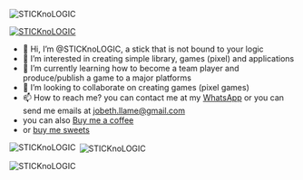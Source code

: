 

<p align="left"> <img src="https://komarev.com/ghpvc/?username=sticknologic&label=Profile%20views&color=0e75b6&style=flat" alt="STICKnoLOGIC" /> </p>

<p align="left"> <a href="https://github.com/ryo-ma/github-profile-trophy"><img src="https://github-profile-trophy.vercel.app/?username=STICKnoLOGIC" alt="STICKnoLOGIC" /></a> </p>


- 👋 Hi, I’m @STICKnoLOGIC, a stick that is not bound to your logic
- 👀 I’m interested in creating simple library, games (pixel) and applications
- 🌱 I’m currently learning how to become a team player and produce/publish a game to a major platforms
- 💞️ I’m looking to collaborate on creating games (pixel games)
- 📫 How to reach me? you can contact me at my [WhatsApp](https://wa.me/639058747176) or you can send me emails at jobeth.llame@gmail.com
-  you can also [Buy me a coffee](https://buymeacoffee.com/sticknologic)
-  or [buy me sweets](https://paypal.me/yhalSTICKnoLOGIC)



<p><img align="left" src="https://github-readme-stats.vercel.app/api/top-langs?username=STICKnoLOGIC&show_icons=true&locale=en&layout=compact" alt="STICKnoLOGIC" /></p>

<p>&nbsp;<img align="center" src="https://github-readme-stats.vercel.app/api?username=STICKnoLOGIC&show_icons=true&locale=en" alt="STICKnoLOGIC" /></p>

<p><img align="center" src="https://github-readme-streak-stats.herokuapp.com/?user=STICKnoLOGIC&" alt="STICKnoLOGIC" /></p>


<!---
STICKnoLOGIC/STICKnoLOGIC is a ✨ special ✨ repository because its `README.md` (this file) appears on your GitHub profile.
You can click the Preview link to take a look at your changes.
--->
